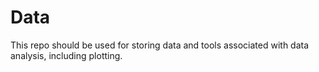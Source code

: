 # Data

This repo should be used for storing data and tools associated with data analysis, including plotting.
